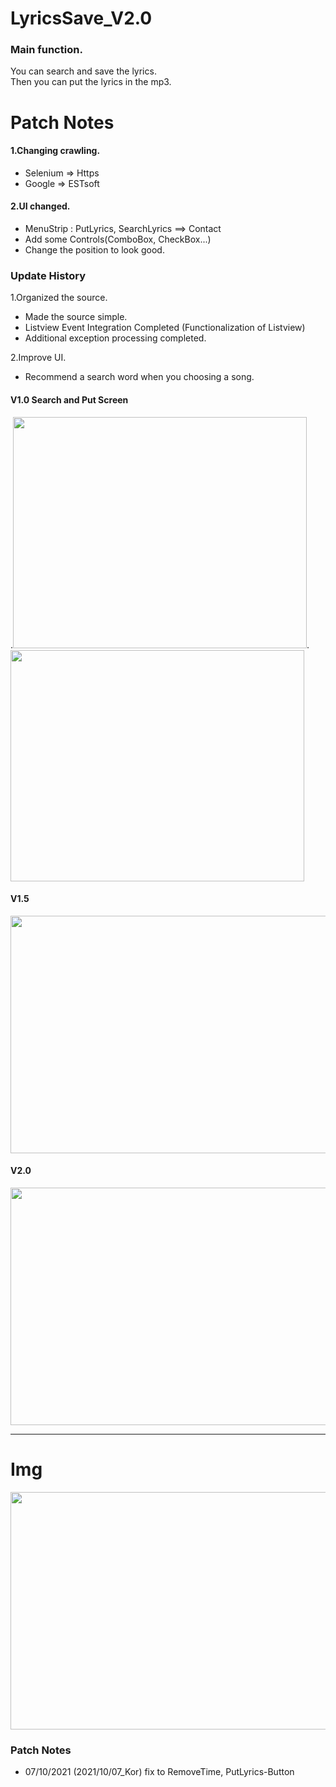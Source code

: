 # LyricsSave_V2.0
### Main function.
You can search and save the lyrics.         
Then you can put the lyrics in the mp3.

# Patch Notes
#### 1.Changing crawling.
 * Selenium => Https
 * Google   => ESTsoft

#### 2.UI changed.
 * MenuStrip : PutLyrics, SearchLyrics ==> Contact
 * Add some Controls(ComboBox, CheckBox...)
 * Change the position to look good.


### Update History
 1.Organized the source.  
 * Made the source simple.
 * Listview Event Integration Completed (Functionalization of Listview)
 * Additional exception processing completed.     
 
 2.Improve UI.
 * Recommend a search word when you choosing a song.

#### V1.0 Search and Put Screen
.<img src=https://user-images.githubusercontent.com/90036120/135824372-55e84976-fc75-4931-826d-f4ce77328f83.JPG width="470" height="370"/>.
 <img src=https://user-images.githubusercontent.com/90036120/135824374-8b7daf88-f357-4433-9b5c-3b1a3c73b319.JPG width="470" height="370"/>   
#### V1.5   
<img src=https://user-images.githubusercontent.com/90036120/135824388-1fb7fc1b-beff-4979-b034-6595b55f3c7a.jpg width="600" height="380"/> 

#### V2.0
<img src=https://user-images.githubusercontent.com/90036120/135643439-648c2140-8a40-4778-991f-92cbb0a76aa6.JPG width="600" height="380"/> 
  
  ------------------------------------------------
  
# Img 
<img src=https://user-images.githubusercontent.com/90036120/135643430-62daece9-44d0-45f4-8adb-8d28d01c653d.JPG width="600" height="380"/>
    

### Patch Notes
 * 07/10/2021 (2021/10/07_Kor) fix to RemoveTime, PutLyrics-Button

